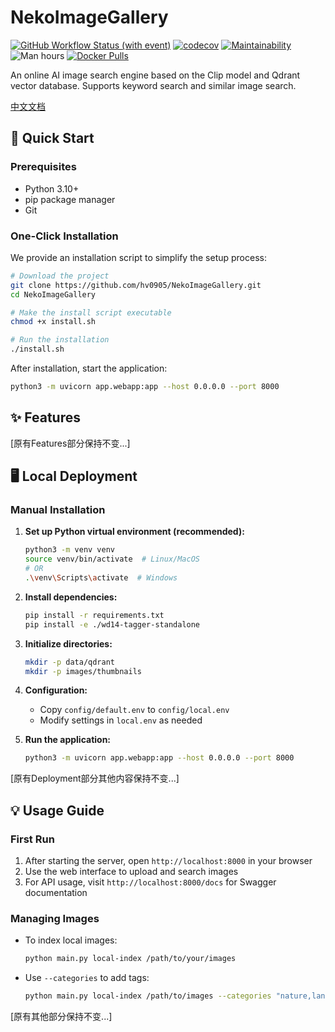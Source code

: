 # NekoImageGallery

[![GitHub Workflow Status (with event)](https://img.shields.io/github/actions/workflow/status/hv0905/NekoImageGallery/prod.yml?logo=github)](https://github.com/hv0905/NekoImageGallery/actions)
[![codecov](https://codecov.io/gh/hv0905/NekoImageGallery/branch/master/graph/badge.svg?token=JK2KZBDIYP)](https://codecov.io/gh/hv0905/NekoImageGallery)
[![Maintainability](https://api.codeclimate.com/v1/badges/ac97a1146648996b68ea/maintainability)](https://codeclimate.com/github/hv0905/NekoImageGallery/maintainability)
![Man hours](https://img.shields.io/endpoint?url=https%3A%2F%2Fmanhours.aiursoft.cn%2Fr%2Fgithub.com%2Fhv0905%2FNekoImageGallery.json)
[![Docker Pulls](https://img.shields.io/docker/pulls/edgeneko/neko-image-gallery)](https://hub.docker.com/r/edgeneko/neko-image-gallery)

An online AI image search engine based on the Clip model and Qdrant vector database. Supports keyword search and similar image search.

[中文文档](readme_cn.md)

## 🚀 Quick Start

### Prerequisites
- Python 3.10+
- pip package manager
- Git

### One-Click Installation
We provide an installation script to simplify the setup process:

```bash
# Download the project
git clone https://github.com/hv0905/NekoImageGallery.git
cd NekoImageGallery

# Make the install script executable
chmod +x install.sh

# Run the installation
./install.sh
```

After installation, start the application:
```bash
python3 -m uvicorn app.webapp:app --host 0.0.0.0 --port 8000
```

## ✨ Features

[原有Features部分保持不变...]

## 🖥️ Local Deployment

### Manual Installation

1. **Set up Python virtual environment (recommended):**
   ```bash
   python3 -m venv venv
   source venv/bin/activate  # Linux/MacOS
   # OR
   .\venv\Scripts\activate  # Windows
   ```

2. **Install dependencies:**
   ```bash
   pip install -r requirements.txt
   pip install -e ./wd14-tagger-standalone
   ```

3. **Initialize directories:**
   ```bash
   mkdir -p data/qdrant
   mkdir -p images/thumbnails
   ```

4. **Configuration:**
   - Copy `config/default.env` to `config/local.env`
   - Modify settings in `local.env` as needed

5. **Run the application:**
   ```bash
   python3 -m uvicorn app.webapp:app --host 0.0.0.0 --port 8000
   ```

[原有Deployment部分其他内容保持不变...]

## 💡 Usage Guide

### First Run
1. After starting the server, open `http://localhost:8000` in your browser
2. Use the web interface to upload and search images
3. For API usage, visit `http://localhost:8000/docs` for Swagger documentation

### Managing Images
- To index local images:
  ```bash
  python main.py local-index /path/to/your/images
  ```
- Use `--categories` to add tags:
  ```bash
  python main.py local-index /path/to/images --categories "nature,landscape"
  ```

[原有其他部分保持不变...]
